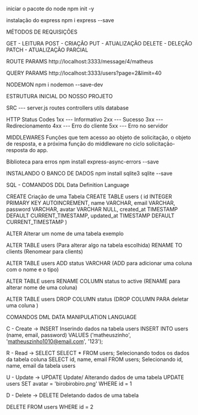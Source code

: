 iniciar o pacote do node
npm init -y

instalação do express
npm i express --save


MÉTODOS DE REQUISIÇÕES

GET - LEITURA
POST - CRIAÇÃO
PUT - ATUALIZAÇÃO
DELETE - DELEÇÃO
PATCH - ATUALIZAÇÃO PARCIAL


ROUTE PARAMS 
http://localhost:3333/message/4/matheus

QUERY PARAMS
http://localhost:3333/users?page=2&limit=40


NODEMON 
npm i nodemon --save-dev

ESTRUTURA INICIAL DO NOSSO PROJETO

SRC --- server.js 
        routes
        controllers
        utils
        database 


HTTP Status Codes
1xx --- Informativo
2xx --- Sucesso
3xx --- Redirecionamento
4xx --- Erro do cliente
5xx --- Erro no servidor 

MIDDLEWARES 
Funções que tem acesso ao objeto de solicitação, o objeto de resposta, e a próxima função do middleware no ciclo solicitação-resposta do app.

Biblioteca para erros 
npm install express-async-errors --save

INSTALANDO O BANCO DE DADOS 
npm install sqlite3 sqlite --save

SQL - COMANDOS DDL
Data Definition Language

CREATE
Criação de uma Tabela
CREATE TABLE users (
  id INTEGER PRIMARY KEY AUTOINCREMENT,
  name VARCHAR,
  email VARCHAR,
  password VARCHAR,
  avatar VARCHAR NULL,
  created_at TIMESTAMP DEFAULT CURRENT_TIMESTAMP,
  updated_at TIMESTAMP DEFAULT CURRENT_TIMESTAMP
)

ALTER
Alterar um nome de uma tabela exemplo

ALTER TABLE users (Para alterar algo na tabela escolhida)
RENAME TO clients (Renomear para clients)

ALTER TABLE users
ADD status VARCHAR (ADD para adicionar uma coluna com o nome e o tipo)

ALTER TABLE users 
RENAME COLUMN status to active (RENAME para alterar nome de uma coluna)

ALTER TABLE users 
DROP COLUMN status (DROP COLUMN PARA deletar uma coluna )


COMANDOS DML 
DATA MANIPULATION LANGUAGE

C - Create -> INSERT
Inserindo dados na tabela users 
INSERT INTO users 
(name, email, password) 
VALUES
('matheuszinho', 'matheuszinho1010@email.com', '123');


R - Read -> SELECT
SELECT * FROM users; Selecionando todos os dados da tabela coluna
SELECT id, name, email FROM users; Selecionando id, name, email da tabela users


U - Update -> UPDATE
Update/ Alterando dados de uma tabela
UPDATE users SET
avatar = 'birobirobiro.png'
WHERE id = 1

D - Delete -> DELETE
Deletando dados de uma tabela

DELETE FROM users 
WHERE id = 2